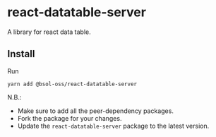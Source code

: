 # react-datatable-server

A library for react data table.

## Install

Run

    yarn add @bsol-oss/react-datatable-server

N.B.:

-   Make sure to add all the peer-dependency packages.
-   Fork the package for your changes.
-   Update the `react-datatable-server` package to the latest version.
